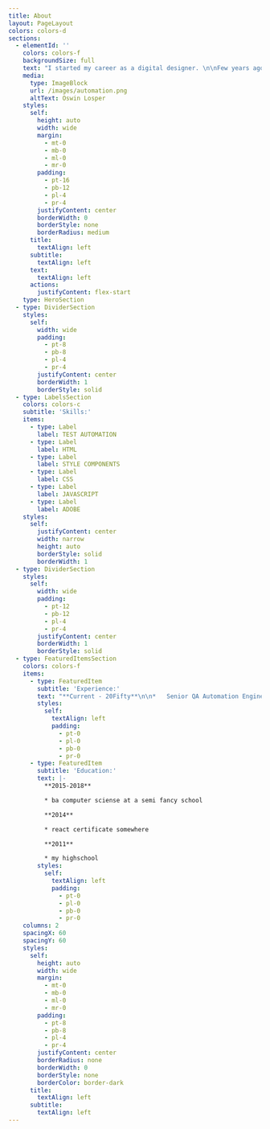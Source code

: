 ```yaml
---
title: About
layout: PageLayout
colors: colors-d
sections:
  - elementId: ''
    colors: colors-f
    backgroundSize: full
    text: "I started my career as a digital designer. \n\nFew years ago i made the decision to make a career change to testing.\n\nAt the moment I work as a full time Automation Tester at Wyzetalk.\n\na Company that specialising in digital\_employee solutions\_that unleashes the full potential of your entire workforce, before joining Wyzetalk, I worked for iPlatform, a company specialising in, insurance management software.\n\na Company that specialising in digital\_employee solutions\_that unleashes the full potential of your entire workforce, before joining Wyzetalk, I worked for iPlatform, a company specialising in, insurance management software.\n\nI also worked as a full time Senior Designer at bOnline Ltd, a UK based company, building small to medium sized business websites.\n"
    media:
      type: ImageBlock
      url: /images/automation.png
      altText: Oswin Losper
    styles:
      self:
        height: auto
        width: wide
        margin:
          - mt-0
          - mb-0
          - ml-0
          - mr-0
        padding:
          - pt-16
          - pb-12
          - pl-4
          - pr-4
        justifyContent: center
        borderWidth: 0
        borderStyle: none
        borderRadius: medium
      title:
        textAlign: left
      subtitle:
        textAlign: left
      text:
        textAlign: left
      actions:
        justifyContent: flex-start
    type: HeroSection
  - type: DividerSection
    styles:
      self:
        width: wide
        padding:
          - pt-8
          - pb-8
          - pl-4
          - pr-4
        justifyContent: center
        borderWidth: 1
        borderStyle: solid
  - type: LabelsSection
    colors: colors-c
    subtitle: 'Skills:'
    items:
      - type: Label
        label: TEST AUTOMATION
      - type: Label
        label: HTML
      - type: Label
        label: STYLE COMPONENTS
      - type: Label
        label: CSS
      - type: Label
        label: JAVASCRIPT
      - type: Label
        label: ADOBE
    styles:
      self:
        justifyContent: center
        width: narrow
        height: auto
        borderStyle: solid
        borderWidth: 1
  - type: DividerSection
    styles:
      self:
        width: wide
        padding:
          - pt-12
          - pb-12
          - pl-4
          - pr-4
        justifyContent: center
        borderWidth: 1
        borderStyle: solid
  - type: FeaturedItemsSection
    colors: colors-f
    items:
      - type: FeaturedItem
        subtitle: 'Experience:'
        text: "**Current - 20Fifty**\n\n*   Senior QA Automation Engineer\n\n**September 2019 - February 2022 - Wyzetalk**\n\n*   Front End Automation Tester\n\n**September 2017 - September 2019 - iPlatfrom**\n\n*   Web Design & Front End Automation Tester\n\n**August 2013 - August 2017 -**\_ **bOnline**\n\n*   Senior Designer & Team Lead\n\n"
        styles:
          self:
            textAlign: left
            padding:
              - pt-0
              - pl-0
              - pb-0
              - pr-0
      - type: FeaturedItem
        subtitle: 'Education:'
        text: |-
          **2015-2018**

          * ba computer sciense at a semi fancy school

          **2014**

          * react certificate somewhere

          **2011**

          * my highschool
        styles:
          self:
            textAlign: left
            padding:
              - pt-0
              - pl-0
              - pb-0
              - pr-0
    columns: 2
    spacingX: 60
    spacingY: 60
    styles:
      self:
        height: auto
        width: wide
        margin:
          - mt-0
          - mb-0
          - ml-0
          - mr-0
        padding:
          - pt-8
          - pb-8
          - pl-4
          - pr-4
        justifyContent: center
        borderRadius: none
        borderWidth: 0
        borderStyle: none
        borderColor: border-dark
      title:
        textAlign: left
      subtitle:
        textAlign: left
---
```

